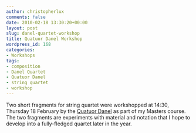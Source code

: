 ```yaml
---
author: christopherlux
comments: false
date: 2010-02-18 13:30:20+00:00
layout: post
slug: danel-quartet-workshop
title: Quatuor Danel Workshop
wordpress_id: 168
categories:
- Workshops
tags:
- composition
- Danel Quartet
- Quatuor Danel
- string quartet
- workshop
---
```


Two short fragments for string quartet were workshopped at 14:30, Thursday 18 February by the [Quatuor Danel](https://www.quatuordanel.eu/) as part of my Masters course. The two fragments are experiments with material and notation that I hope to develop into a fully-fledged quartet later in the year.

